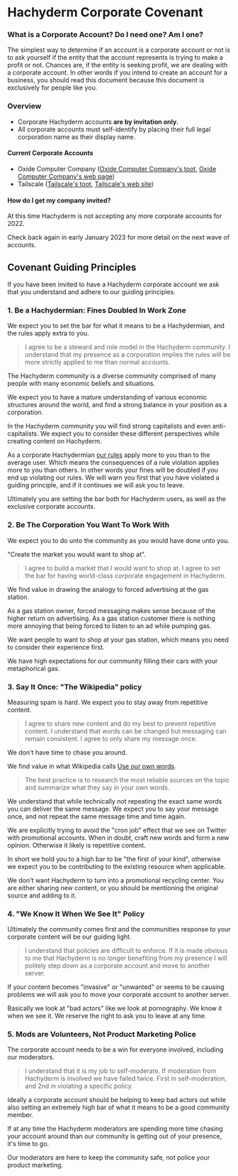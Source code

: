 # Hachyderm Corporate Covenant

### What is a Corporate Account? Do I need one? Am I one?

The simplest way to determine if an account is a corporate account or not is to ask yourself if the entity that the account represents is trying to make a profit or not.
Chances are, if the entity is seeking profit, we are dealing with a corporate account. 
In other words if you intend to create an account for a business, you should read this document because this document is exclusively for people like you.

### Overview

- Corporate Hachyderm accounts **are by invitation only.**
- All corporate accounts must self-identify by placing their full legal
  corporation name as their display name.
  
#### Current Corporate Accounts

* Oxide Computer Company ([Oxide Computer Company's toot](https://hachyderm.io/@oxidecomputer/109328522372516771), [Oxide Computer Company's web page](https://oxide.computer/))
* Tailscale ([Tailscale's toot](https://hachyderm.io/@tailscale/109354733547660732), [Tailscale's web site](https://tailscale.com/))

#### How do I get my company invited?

At this time Hachyderm is not accepting any more corporate accounts for 2022.

Check back again in early January 2023 for more detail on the next wave of accounts.

## Covenant Guiding Principles

If you have been invited to have a Hachyderm corporate account we ask that you
understand and adhere to our guiding principles.

### 1. Be a Hachydermian: Fines Doubled In Work Zone

We expect you to set the bar for what it means to be a Hachydermian, and the
rules apply extra to you.

> I agree to be a steward and role model in the Hachyderm community. I
> understand that my presence as a corporation implies the rules will be more
> strictly applied to me than normal accounts.

The Hachyderm community is a diverse community comprised of many people with
many economic beliefs and situations.

We expect you to have a mature understanding of various economic structures
around the world, and find a strong balance in your position as a corporation.

In the Hachyderm community you will find strong capitalists and even anti-capitalists.
We expect you to consider these different perspectives while creating content
on Hachyderm.

As a corporate Hachydermian [our rules](https://Hachyderm.io/about/more#rules)
apply more to you than to the average user.
Which means the consequences of a rule violation applies more to you than others.
In other words your fines will be doubled if you end up violating our rules.
We will warn you first that you have violated a guiding principle, and if it
continues we will ask you to leave.

Ultimately you are setting the bar both for Hachyderm users, as well as the
exclusive corporate accounts.

### 2. Be The Corporation You Want To Work With

We expect you to do unto the community as you would have done unto you.

"Create the market you would want to shop at".

> I agree to build a market that I would want to shop at. I agree to set the
> bar for having world-class corporate engagement in Hachyderm.

We find value in drawing the analogy to forced advertising at the gas station.

As a gas station owner, forced messaging makes sense because of the higher
return on advertising.
As a gas station customer there is nothing more annoying that being forced to
listen to an ad while pumping gas.

We want people to want to shop at your gas station, which means you need to
consider their experience first.

We have high expectations for our community filling their cars with your
metaphorical gas.

### 3. Say It Once: "The Wikipedia" policy

Measuring spam is hard. We expect you to stay away from repetitive content.

> I agree to share new content and do my best to prevent repetitive content. I
> understand that words can be changed but messaging can remain consistent. I
> agree to only share my message once.

We don't have time to chase you around.

We find value in what Wikipedia calls [Use our own words](https://en.wikipedia.org/wiki/Wikipedia:Use_our_own_words).

> The best practice is to research the most reliable sources on the topic and
> summarize what they say in your own words.

We understand that while technically not repeating the exact same words you can
deliver the same message.
We expect you to say your message once, and not repeat the same message time
and time again.

We are explicitly trying to avoid the "cron job" effect that we see on Twitter
with promotional accounts.
When in doubt, craft new words and form a new opinion. Otherwise it likely is
repetitive content.

In short we hold you to a high bar to be "the first of your kind", otherwise we
expect you to be contributing to the existing resource when applicable.

We don't want Hachyderm to turn into a promotional recycling center. You are
either sharing new content, or you should be mentioning the original source and
adding to it.

### 4. "We Know It When We See It" Policy

Ultimately the community comes first and the communities response to your
corporate content will be our guiding light.

> I understand that policies are difficult to enforce. If it is made obvious to
> me that Hachyderm is no longer benefiting from my presence I will politely
> step down as a corporate account and move to another server.

If your content becomes "invasive" or "unwanted" or seems to be causing
problems we will ask you to move your corporate account to another server.

Basically we look at "bad actors" like we look at pornography. We know it when
we see it. We reserve the right to ask you to leave at any time.

### 5. Mods are Volunteers, Not Product Marketing Police

The corporate account needs to be a win for everyone involved, including our
moderators.

> I understand that it is my job to self-moderate. If moderation from Hachyderm
> is involved we have failed twice. First in self-moderation, and 2nd in
> violating a specific policy.

Ideally a corporate account should be helping to keep bad actors out while also
setting an extremely high bar of what it means to be a good community member.

If at any time the Hachyderm moderators are spending more time chasing your
account around than our community is getting out of your presence, it's time to
go.

Our moderators are here to keep the community safe, not police your product
marketing.
